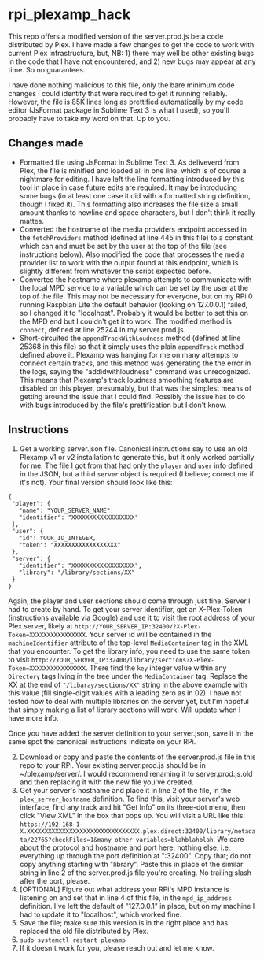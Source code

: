 # rpi_plexamp_hack

This repo offers a modified version of the server.prod.js beta code distributed by Plex. I have made a few changes to get the code to work with current Plex infrastructure, but, NB: 1) there may well be other existing bugs in the code that I have not encountered, and 2) new bugs may appear at any time. So no guarantees.

I have done nothing malicious to this file, only the bare minimum code changes I could identify that were required to get it running reliably. However, the file is 85K lines long as prettified automatically by my code editor (JsFormat package in Sublime Text 3 is what I used), so you'll probably have to take my word on that. Up to you.

## Changes made
* Formatted file using JsFormat in Sublime Text 3. As deliveverd from Plex, the file is minified and loaded all in one line, which is of course a nightmare for editing. I have left the line formatting introduced by this tool in place in case future edits are required. It may be introducing some bugs (in at least one case it did with a formatted string definition, though I fixed it). This formatting also increases the file size a small amount thanks to newline and space characters, but I don't think it really mattes.
* Converted the hostname of the media providers endpoint accessed in the `fetchProviders` method (defined at line 445 in this file) to a constant which can and must be set by the user at the top of the file (see instructions below). Also modified the code that processes the media provider list to work with the output found at this endpoint, which is slightly different from whatever the script expected before.
* Converted the hostname where plexamp attempts to communicate with the local MPD service to a variable which can be set by the user at the top of the file. This may not be necessary for everyone, but on my RPi 0 running Raspbian Lite the default behavior (looking on 127.0.0.1) failed, so I changed it to "localhost". Probably it would be better to set this on the MPD end but I couldn't get it to work. The modified method is `connect`, defined at line 25244 in my server.prod.js.
* Short-circuited the `appendTrackWithLoudness` method (defined at line 25368 in this file) so that it simply uses the plain `appendTrack` method defined above it. Plexamp was hanging for me on many attempts to connect certain tracks, and this method was generating the the error in the logs, saying the "addidwithloudness" command was unrecognized. This means that Plexamp's track loudness smoothing features are disabled on this player, presumably, but that was the simplest means of getting around the issue that I could find. Possibly the issue has to do with bugs introduced by the file's prettification but I don't know.

## Instructions
1. Get a working server.json file. Canonical instructions say to use an old Plexamp v1 or v2 installation to generate this, but it only worked partially for me. The file I got from that had only the `player` and `user` info defined in the JSON, but a third `server` object is required (I believe; correct me if it's not). Your final version should look like this:  
 ```
{
  "player": {
    "name": "YOUR_SERVER_NAME",
    "identifier": "XXXXXXXXXXXXXXXXXX"
  },
  "user": {
    "id": YOUR_ID_INTEGER,
    "token": "XXXXXXXXXXXXXXXXXX"
  },
  "server": {
    "identifier": "XXXXXXXXXXXXXXXXXX",
    "library": "/library/sections/XX"
  }
}
 ```  
 Again, the player and user sections should come through just fine. Server I had to create by hand. To get your server identifier, get an X-Plex-Token (instructions available via Google) and use it to visit the root address of your Plex server, likely at `http://YOUR_SERVER_IP:32400/?X-Plex-Token=XXXXXXXXXXXXXXXX`. Your server id will be contained in the `machineIdentifier` attribute of the top-level `MediaContainer` tag in the XML that you encounter. To get the library info, you need to use the same token to visit `http://YOUR_SERVER_IP:32400/library/sections?X-Plex-Token=XXXXXXXXXXXXXXXX`. There find the `key` integer value within any `Directory` tags living in the tree under the `MediaContainer` tag. Replace the XX at the end of `"/libaray/sections/XX"` string in the above example with this value (fill single-digit values with a leading zero as in 02). I have not tested how to deal with multiple libraries on the server yet, but I'm hopeful that simply making a list of library sections will work. Will update when I have more info.  
 
 Once you have added the server definition to your server.json, save it in the same spot the canonical instructions indicate on your RPi.

2. Download or copy and paste the contents of the server.prod.js file in this repo to your RPi. Your existing server.prod.js should be in ~/plexamp/server/. I would recommend renaming it to server.prod.js.old and then replacing it with the new file you've created.
3. Get your server's hostname and place it in line 2 of the file, in the `plex_server_hostname` definition. To find this, visit your server's web interface, find any track and hit "Get Info" on its three-dot menu, then click "View XML" in the box that pops up. You will visit a URL like this: `https://192-168-1-X.XXXXXXXXXXXXXXXXXXXXXXXXXXXXXXXX.plex.direct:32400/library/metadata/22765?checkFiles=1&many_other_variables=blahblahblah`. We care about the protocol and hostname and port here, nothing else, i.e. everything up through the port definition at ":32400". Copy that; do not copy anything starting with "library". Paste this in place of the similar string in line 2 of the server.prod.js file you're creating. No trailing slash after the port, please.
4. [OPTIONAL] Figure out what address your RPi's MPD instance is listening on and set that in line 4 of this file, in the `mpd_ip_address` definition. I've left the default of "127.0.0.1" in place, but on my machine I had to update it to "localhost", which worked fine.
5. Save the file; make sure this version is in the right place and has replaced the old file distributed by Plex.
6. `sudo systemctl restart plexamp`
7. If it doesn't work for you, please reach out and let me know.
